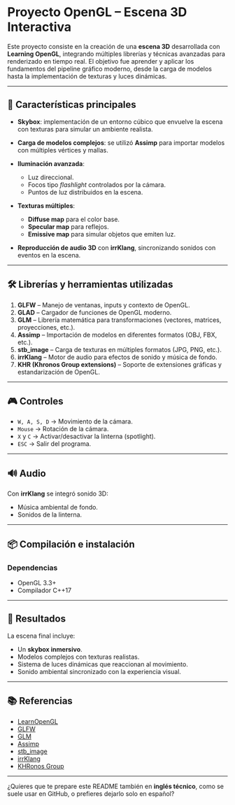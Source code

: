 # Proyecto OpenGL – Escena 3D Interactiva

Este proyecto consiste en la creación de una **escena 3D** desarrollada con **Learning OpenGL**, integrando múltiples librerías y técnicas avanzadas para renderizado en tiempo real. El objetivo fue aprender y aplicar los fundamentos del pipeline gráfico moderno, desde la carga de modelos hasta la implementación de texturas y luces dinámicas.

---

## 🚀 Características principales

* **Skybox**: implementación de un entorno cúbico que envuelve la escena con texturas para simular un ambiente realista.
* **Carga de modelos complejos**: se utilizó **Assimp** para importar modelos con múltiples vértices y mallas.
* **Iluminación avanzada**:

  * Luz direccional.
  * Focos tipo *flashlight* controlados por la cámara.
  * Puntos de luz distribuidos en la escena.
* **Texturas múltiples**:

  * **Diffuse map** para el color base.
  * **Specular map** para reflejos.
  * **Emissive map** para simular objetos que emiten luz.
* **Reproducción de audio 3D** con **irrKlang**, sincronizando sonidos con eventos en la escena.

---

## 🛠️ Librerías y herramientas utilizadas

1. **GLFW** – Manejo de ventanas, inputs y contexto de OpenGL.
2. **GLAD** – Cargador de funciones de OpenGL moderno.
3. **GLM** – Librería matemática para transformaciones (vectores, matrices, proyecciones, etc.).
4. **Assimp** – Importación de modelos en diferentes formatos (OBJ, FBX, etc.).
5. **stb\_image** – Carga de texturas en múltiples formatos (JPG, PNG, etc.).
6. **irrKlang** – Motor de audio para efectos de sonido y música de fondo.
7. **KHR (Khronos Group extensions)** – Soporte de extensiones gráficas y estandarización de OpenGL.

---

## 🎮 Controles

* `W, A, S, D` → Movimiento de la cámara.
* `Mouse` → Rotación de la cámara.
* `X` y `C` → Activar/desactivar la linterna (spotlight).
* `ESC` → Salir del programa.

---

## 🔊 Audio

Con **irrKlang** se integró sonido 3D:

* Música ambiental de fondo.
* Sonidos de la linterna.

---

## 📦 Compilación e instalación

### Dependencias

* OpenGL 3.3+
* Compilador C++17

---

## 📸 Resultados

La escena final incluye:

* Un **skybox inmersivo**.
* Modelos complejos con texturas realistas.
* Sistema de luces dinámicas que reaccionan al movimiento.
* Sonido ambiental sincronizado con la experiencia visual.

---

## 📚 Referencias

* [LearnOpenGL](https://learnopengl.com/)
* [GLFW](https://www.glfw.org/)
* [GLM](https://github.com/g-truc/glm)
* [Assimp](https://github.com/assimp/assimp)
* [stb\_image](https://github.com/nothings/stb)
* [irrKlang](http://www.ambiera.com/irrklang/)
* [KHRonos Group](https://www.khronos.org/opengl/)

---

¿Quieres que te prepare este README también en **inglés técnico**, como se suele usar en GitHub, o prefieres dejarlo solo en español?



